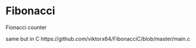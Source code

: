 <h1> Fibonacci </h1>

<p> Fionacci counter

<p> same but in C
<link> https://github.com/viktorx64/FibonacciC/blob/master/main.c </link>
